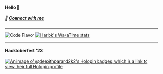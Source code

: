 #### Hello 👋
##### 💬 [Connect with me](https://deexithparand.dev/)

---

![Code Flavor](https://github-readme-stats.vercel.app/api/top-langs/?username=deexithparand2k2&layout=compact)
[![Harlok's WakaTime stats](https://github-readme-stats.vercel.app/api/wakatime?username=DeexithParand2k2)](https://github.com/DeexithParand2k2/github-readme-stats)

---

#### Hacktoberfest '23
[![An image of @deexithparand2k2's Holopin badges, which is a link to view their full Holopin profile](https://holopin.me/deexithparand2k2)](https://holopin.io/@deexithparand2k2)

<!--
**DeexithParand2k2/DeexithParand2k2** is a ✨ _special_ ✨ repository because its `README.md` (this file) appears on your GitHub profile.

Here are some ideas to get you started:

- 🔭 I’m currently working on ...
- 🌱 I’m currently learning ...
- 👯 I’m looking to collaborate on ...
- 🤔 I’m looking for help with ...
- 💬 Ask me about ...
- 📫 How to reach me: ...
- 😄 Pronouns: ...
- ⚡ Fun fact: ...
-->
